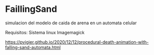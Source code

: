 # FaillingSand
simulacion del modelo de caida de arena en un automata celular

Requisitos: 
Sistema linux
Imagemagick

https://pvigier.github.io/2020/12/12/procedural-death-animation-with-falling-sand-automata.html

